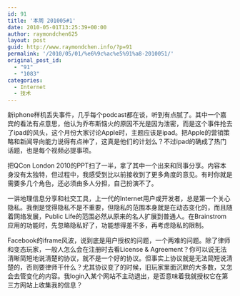 ```yaml
---
id: 91
title: '本周 201005#1'
date: 2010-05-01T13:25:39+00:00
author: raymondchen625
layout: post
guid: http://www.raymondchen.info/?p=91
permalink: '/2010/05/01/%e6%9c%ac%e5%91%a8-2010051/'
original_post_id:
  - "91"
  - "1083"
categories:
  - Internet
  - 技术
---
```

新iphone样机丢失事件，几乎每个podcast都在谈，听到有点腻了。其中一个嘉宾的看法有点意思，他认为乔布斯恼火的原因不光是因为泄密，而是这个事件抢去了ipad的风头，这个月份大家讨论Apple时，主题应该是ipad。把Apple的营销策略和新闻导向能力说得有点神了，这真是他们的计划么？不过ipad的确成了热门话题，也是每个视频必提事项。

把QCon London 2010的PPT扫了一半，拿了其中一个出来和同事分享。内容本身没有太独特，但过程中，我感受到比以前接收到了更多角度的意见。有时你就是需要多几个角色，还必须由多人分担，自己扮演不了。

一讲地理信息分享和社交工具，上一代的Internet用户或开发者，总是第一个关心隐私。我倒是觉得隐私不是不重要，但隐私的范围本身就是在动态变化的，而且随着网络发展，Public Life的范围必然从原来的名人扩展到普通人。在Brainstrom应用的功能时，先忽略隐私好了，功能想得差不多，再考虑隐私的限制。

Facebook的iframe风波，说到底是用户授权的问题，一个两难的问题。除了律师和变态玩家，一般人怎么会在注册时去看License & Agreement？你可以说无法清晰简短地说清楚的协议，就不是一个好的协议。但事实上协议就是无法简短说清楚的，否则要律师干什么？尤其协议变了的时候，旧玩家里面沉默的大多数，又怎会去管变化的内容。我login入某个网站不主动退出，是否意味着我就授权它在第三方网站上收集我的信息？